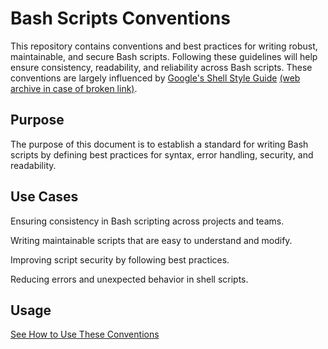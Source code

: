 # Bash Scripts Conventions

This repository contains conventions and best practices for writing robust, maintainable, and secure Bash scripts. Following these guidelines will help ensure consistency, readability, and reliability across Bash scripts. These conventions are largely influenced by [Google's Shell Style Guide](https://google.github.io/styleguide/shellguide.html) [(web archive in case of broken link)](https://web.archive.org/web/20250320011254/https://google.github.io/styleguide/shellguide.html).

## Purpose

The purpose of this document is to establish a standard for writing Bash scripts by defining best practices for syntax, error handling, security, and readability.

## Use Cases

Ensuring consistency in Bash scripting across projects and teams.

Writing maintainable scripts that are easy to understand and modify.

Improving script security by following best practices.

Reducing errors and unexpected behavior in shell scripts.

## Usage

[See How to Use These Conventions](https://github.com/Aider-AI/conventions#how-to-use-these-conventions)
